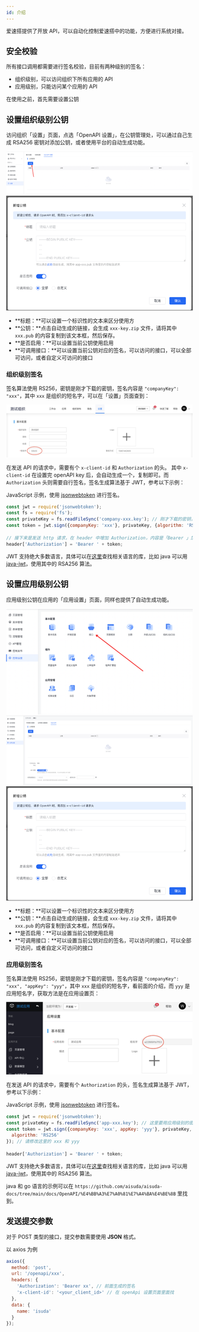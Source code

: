 ```yaml
---
id: 介绍
---
```


爱速搭提供了开放 API，可以自动化控制爱速搭中的功能，方便进行系统对接。

## 安全校验

所有接口调用都需要进行签名校验，目前有两种级别的签名：

- 组织级别，可以访问组织下所有应用的 API
- 应用级别，只能访问某个应用的 API

在使用之前，首先需要设置公钥

## 设置组织级别公钥

访问组织「设置」页面，点选「OpenAPI 设置」，在公钥管理处，可以通过自己生成 RSA256 密钥对添加公钥，或者使用平台的自动生成功能。

![image.png](/img/API/介绍/create-publickey-btn.png)
![image.png](/img/API/介绍/create-publickey-dialog.png)

- **标题：**可以设置一个标识性的文本来区分使用方
- **公钥：**点击自动生成的链接，会生成 `xxx-key.zip` 文件，请将其中 `xxx.pub` 的内容复制到该文本框，然后保存。
- **是否启用：**可以设置当前公钥使用启用
- **可调用接口：**可以设置当前公钥对应的签名，可以访问的接口，可以全部可访问，或者自定义可访问的接口

### 组织级别签名

签名算法使用 RS256，密钥是刚才下载的密钥，签名内容是 `"companyKey": "xxx"`，其中 `xxx` 是组织的短名字，可以在「设置」页面查到：

![key.png](/img/API/介绍/xx_b525a02.png)

在发送 API 的请求中，需要有个 `x-client-id` 和 `Authorization` 的头。 其中 `x-client-id` 在设置完 openAPI key 后，会自动生成一个，复制即可。而 `Authorization` 头则需要自行签名，签名生成算法基于 JWT，参考以下示例：

JavaScript 示例，使用 [jsonwebtoken](https://github.com/auth0/node-jsonwebtoken) 进行签名。

```javascript
const jwt = require('jsonwebtoken');
const fs = require('fs');
const privateKey = fs.readFileSync('company-xxx.key'); // 刚才下载的密钥，注意这里用的是密钥，不是公钥
const token = jwt.sign({companyKey: 'xxx'}, privateKey, {algorithm: 'RS256'}); // 将这里的 xxx 改成签名查到的短名字

// 接下来是发送 http 请求，在 header 中增加 Authorization，内容是「Bearer 」加上之前的生成的 token，这个 token 应该在每次提交的时候生成，为了避免重放攻击，默认 jwt 中会有 iat 时间戳，爱速搭会拒绝超过 1 分钟的签名
header['Authorization'] = 'Bearer ' + token;
```

JWT 支持绝大多数语言，具体可以在[这里](https://jwt.io/#libraries-io)查找相关语言的库，比如 java 可以用 [java-jwt](https://github.com/auth0/java-jwt)，使用其中的 RSA256 算法。

## 设置应用级别公钥

应用级别公钥在应用的「应用设置」页面，同样也提供了自动生成功能。

![image.png](/img/API/介绍/app-create-publickey1.png)
![image.png](/img/API/介绍/app-create-publickey2.png)
![image.png](/img/API/介绍/create-publickey-dialog.png)

- **标题：**可以设置一个标识性的文本来区分使用方
- **公钥：**点击自动生成的链接，会生成 `xxx-key.zip` 文件，请将其中 `xxx.pub` 的内容复制到该文本框，然后保存。
- **是否启用：**可以设置当前公钥使用启用
- **可调用接口：**可以设置当前公钥对应的签名，可以访问的接口，可以全部可访问，或者自定义可访问的接口

### 应用级别签名

签名算法使用 RS256，密钥是刚才下载的密钥，签名内容是 `"companyKey": "xxx", "appKey": "yyy"`，其中 `xxx` 是组织的短名字，看前面的介绍，而 `yyy` 是应用短名字，获取方法是在应用设置页：

![Screen Shot.png](/img/API/介绍/image_72d856f.png)

在发送 API 的请求中，需要有个 `Authorization` 的头，签名生成算法基于 JWT，参考以下示例：

JavaScript 示例，使用 [jsonwebtoken](https://github.com/auth0/node-jsonwebtoken) 进行签名。

```javascript
const jwt = require('jsonwebtoken');
const privateKey = fs.readFileSync('app-xxx.key'); // 这里要用应用级别的密钥
const token = jwt.sign({companyKey: 'xxx', appKey: 'yyy'}, privateKey, {
  algorithm: 'RS256'
}); // 请修改这里的 xxx 和 yyy

header['Authorization'] = 'Bearer ' + token;
```

JWT 支持绝大多数语言，具体可以在[这里](https://jwt.io/#libraries-io)查找相关语言的库，比如 java 可以用 [java-jwt](https://github.com/auth0/java-jwt)，使用其中的 RSA256 算法。

java 和 go 语言的示例可以在 `https://github.com/aisuda/aisuda-docs/tree/main/docs/OpenAPI/%E4%BB%A3%E7%A0%81%E7%A4%BA%E4%BE%8B` 里找到。

## 发送提交参数

对于 POST 类型的接口，提交参数需要使用 **JSON** 格式。

以 axios 为例

```javascript
axios({
  method: 'post',
  url: '/openapi/xxx',
  headers: {
    'Authorization': 'Bearer xx', // 前面生成的签名
    'x-client-id': '<your_client_id>' // 在 openApi 设置页面里面找
  },
  data: {
    name: 'isuda'
  }
});
```
